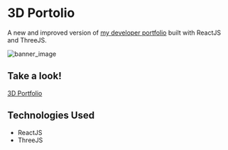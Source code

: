 # 3D Portolio
A new and improved version of [my developer portfolio](https://seancurrlin.onrender.com/) built with ReactJS and ThreeJS.

![banner_image](https://i.imgur.com/jwsYgV5.png)

## Take a look!
[3D Portfolio](https://thr33d.vercel.app/)

## Technologies Used
* ReactJS
* ThreeJS